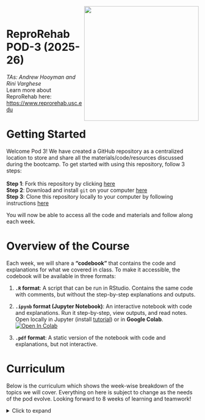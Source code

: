 <img src="ReproRehab-05.png" align = "right" width = "300"><br>
# ReproRehab POD-3 (2025-26)
*TAs: Andrew Hooyman and Rini Varghese*<br>
Learn more about ReproRehab here: https://www.reprorehab.usc.edu

# Getting Started  
Welcome Pod 3! We have created a GitHub repository as a centralized location to store and share all the materials/code/resources discussed during the bootcamp. To get started with using this repository, follow 3 steps:<br><br>
**Step 1**: Fork this repository by clicking [here](https://github.com/rinivarg/ReproRehab-Pod3/fork)<br>
**Step 2**: Download and install `git` on your computer [here](https://git-scm.com/downloads)<br>
**Step 3**: Clone this repository locally to your computer by following instructions [here](https://github.com/rinivarg/ReproRehab-Pod3/blob/main/Git%20and%20GitHub/Github%20integration%20in%20Rstudio%20-%20How%20to%20download%20the%20repo%20into%20Rstudio%20and%20keep%20it%20updated%20on%20your%20local%20machine..pdf) <br>

You will now be able to access all the code and materials and follow along each week.

# Overview of the Course
Each week, we will share a **“codebook”** that contains the code and explanations for what we covered in class. To make it accessible, the codebook will be available in three formats:  

1. **`.R` format**: A script that can be run in RStudio. Contains the same code with comments, but without the step-by-step explanations and outputs.  

2. **`.ipynb` format (Jupyter Notebook)**: An interactive notebook with code and explanations. Run it step-by-step, view outputs, and read notes. Open locally in Jupyter (install <a href="https://youtu.be/BQ-aM3ULKYs?si=5DmHN1956TxVTE-s&t=160" target="_blank">tutorial</a>) or in **Google Colab**.[![Open In Colab](https://colab.research.google.com/assets/colab-badge.svg)](https://colab.research.google.com)  

3. **`.pdf` format**: A static version of the notebook with code and explanations, but not interactive.


# Curriculum
Below is the curriculum which shows the week-wise breakdown of the topics we will cover. Everything on here is subject to change as the needs of the pod evolve. Looking forward to 8 weeks of learning and teamwork!

<details>
  <summary>Click to expand</summary>
  
## [Week 1](https://github.com/rinivarg/ReproRehab2024-Pod3/tree/main/Materials/Week%201): Tutorial on R/Rstudio and “Cheatsheets”
This lesson is focused on orienting learners to [R](https://cran.r-project.org) and [RStudio](https://posit.co/downloads/). We will go over how to use the many default libraries in R and how to install popular packages for us all within RStudio Learners have different goals and sometimes it is difficult to link how R can help a learner achieve that goal. To this end, we will connect learners with all the available [“Cheatsheets”](https://posit.co/resources/cheatsheets/) that can provide an overview of most of R’s functionality, from data manipulation to data visualization to deep learning.


## [Week 2](https://github.com/rinivarg/ReproRehab2024-Pod3/tree/main/Materials/Week%202): Importing Data into R
The first step to using R for research is to import one’s data in R’s memory. There are good base functions to import basic file types such as .csv files, but many times the format and file type of the data we wish to import can vary in a way base functions in R do not support. We will go over how to import data of different files types, including: SPSS files, SAS files, Excel spreadsheets, and even using library APIs to import data from REDCap databases and Google sheets. 

## [Week 3](https://github.com/rinivarg/ReproRehab2024-Pod3/tree/main/Materials/Week%203): Data Cleaning and Manipulation
Once data is loaded into R it rarely is in the structure or format that is ready for analysis. In this lesson we will provide the best practices for handling missing data, converting data into different variable types, and converting data from wide to long and from long to wide formats.

## [Week 4](https://github.com/rinivarg/ReproRehab2024-Pod3/tree/main/Materials/Week%204): Summarizing and Visualizing Data
A good sanity check before plugging in your now clean and formatted data into a statistical model is to visualize it. This is good for a priori check of outliers, normality, and overall trends you may or may not expect. We will also present methods for compiling data into modifiable demographic tables that are publication ready.

## [Week 5](https://github.com/rinivarg/ReproRehab2024-Pod3/tree/main/Materials/Week%205): Statistical Analysis
Now that you have imported, cleaned, manipulated, and visually checked your data you are ready to confidentally analyze it. In this lesson we will present how to use base functions in R to run general and generalize linear models for statistical analysis. Additionally, we will go over how to use a library specific for mixed effects models for repeated measures designs and the incorporation of random effects.

## [Week 6](https://github.com/rinivarg/ReproRehab2024-Pod3/tree/main/Materials/Week%206): Codebooks and Cloud Computing
You now have the makings of a working analytical pipeline that fits your data and your research question. One day you will want to share it with the world! In this lesson we will present different methods for sharing your code either a vignette or notebook that makes your work accessible to a variety of audiences.

## [Week 7 & 8](https://github.com/rinivarg/ReproRehab2024-Pod3/tree/main/Materials/Week%207%20%26%208): Personalized Lessons!!
We have now covered the basics on all things R that are necessary for reproducible research in rehabilitation science. Now it is your turn to tell us what you would like to learn next! Don’t be afraid to think big or aim for a deep dive into one specific area! Even if it is something that we are unfamiliar with, will make sure to connect you with someone in the ReproRehab cohort that can help!

## [Bonus Content](https://github.com/rinivarg/ReproRehab2024-Pod3/tree/main/Git%20and%20GitHub): Intro to Git & GitHub
You've probably heard by now about GitHub for sharing your code and data, but it's much more than that! In fact, Git (the software that the GitHub platform uses) is first and foremost a version-control tool. Through that very function, it allows you to travel in time on some version of your own code *and* collaborate with others on the same code without needing to have a million versions (e.g., code_FINAL_RV, code_FINAL_RV_AH, code_FINALFINAL_AH_RV_RV2024... lol, you get the gist). <br> To learn more, visit the [content folder](https://github.com/rinivarg/ReproRehab2024-Pod3/tree/main/Git%20and%20GitHub).

****
</details> 
